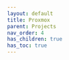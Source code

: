 ```yaml
---
layout: default
title: Proxmox
parent: Projects
nav_order: 4
has_children: true
has_toc: true
---
```



<!--
## About this Project



### What do I want to build?


I plan to :

1. Redeploy Proxmox OS  
2. Deploy LXC Containers
   1. Jellyfin with Cockpit Web Console  
   2. Docker Server

3. Deploy Windows 11 Virtual Machine



The goal is to have a mini server were I can access my media content locally within my network and from within each of the Containers or VMs. 
-->